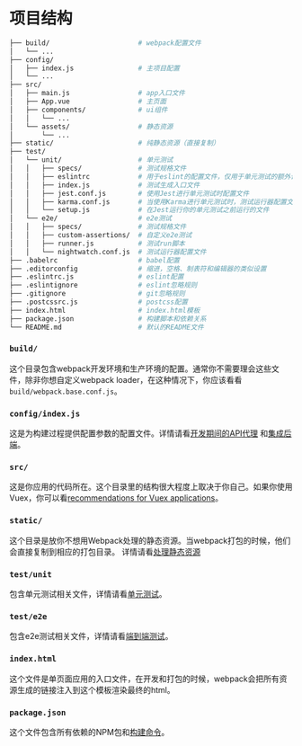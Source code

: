 # 项目结构

``` bash
├── build/                      # webpack配置文件
│   └── ...
├── config/
│   ├── index.js                # 主项目配置
│   └── ...
├── src/
│   ├── main.js                 # app入口文件
│   ├── App.vue                 # 主页面
│   ├── components/             # ui组件
│   │   └── ...
│   └── assets/                 # 静态资源
│       └── ...
├── static/                     # 纯静态资源（直接复制）
├── test/
│   └── unit/                   # 单元测试
│   │   ├── specs/              # 测试规格文件
│   │   ├── eslintrc            # 用于eslint的配置文件，仅用于单元测试的额外设置
│   │   ├── index.js            # 测试生成入口文件
│   │   ├── jest.conf.js        # 使用Jest进行单元测试时配置文件
│   │   ├── karma.conf.js       # 当使用Karma进行单元测试时，测试运行器配置文件
│   │   └── setup.js            # 在Jest运行你的单元测试之前运行的文件
│   └── e2e/                    # e2e测试
│   │   ├── specs/              # 测试规格文件
│   │   ├── custom-assertions/  # 自定义e2e测试
│   │   ├── runner.js           # 测试run脚本
│   │   └── nightwatch.conf.js  # 测试运行器配置文件
├── .babelrc                    # babel配置
├── .editorconfig               # 缩进，空格、制表符和编辑器的类似设置
├── .eslintrc.js                # eslint配置
├── .eslintignore               # eslint忽略规则
├── .gitignore                  # git忽略规则
├── .postcssrc.js               # postcss配置
├── index.html                  # index.html模板
├── package.json                # 构建脚本和依赖关系
└── README.md                   # 默认的README文件
```

### `build/`

这个目录包含webpack开发环境和生产环境的配置。通常你不需要理会这些文件，除非你想自定义webpack loader，在这种情况下，你应该看看`build/webpack.base.conf.js`。

### `config/index.js`

这是为构建过程提供配置参数的配置文件。详情请看[开发期间的API代理](proxy.md) 和[集成后端](backend.md)。

### `src/`

这是你应用的代码所在。这个目录里的结构很大程度上取决于你自己。如果你使用Vuex，你可以看[recommendations for Vuex applications](http://vuex.vuejs.org/en/structure.html)。

### `static/`

这个目录是放你不想用Webpack处理的静态资源。当webpack打包的时候，他们会直接复制到相应的打包目录。
详情请看[处理静态资源](static.md)

### `test/unit`

包含单元测试相关文件，详情请看[单元测试](unit.md)。

### `test/e2e`

包含e2e测试相关文件，详情请看[端到端测试](e2e.md)。

### `index.html`

这个文件是单页面应用的入口文件，在开发和打包的时候，webpack会把所有资源生成的链接注入到这个模板渲染最终的html。

### `package.json`

这个文件包含所有依赖的NPM包和[构建命令](commands.md)。
